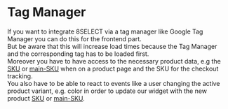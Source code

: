 # Tag Manager

If you want to integrate 8SELECT via a tag manager like Google Tag Manager you can do this for the frontend part.\
But be aware that this will increase load times because the Tag Manager and the corresponding tag has to be loaded first.\
Moreover you have to have access to the necessary product data, e.g the [SKU](../product-export/stammdaten/) or [main-SKU](../product-export/stammdaten/) when on a product page and the SKU for the checkout tracking.\
You also have to be able to react to events like a user changing the active product variant, e.g. color in order to update our widget with the new product [SKU](../product-export/stammdaten/) or [main-SKU](../product-export/stammdaten/).
